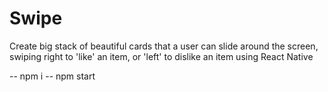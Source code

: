# Swipe

Create big stack of beautiful cards that a user can slide around the screen, swiping right to 'like' an item, or 'left' to dislike an item using React Native

-- npm i
-- npm start
